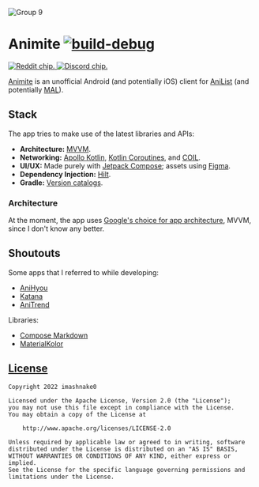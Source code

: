 ![Group 9](https://github.com/imashnake0/Animite/assets/56754616/517a7e6d-89c3-47d3-a3ed-7b09f5a42193)


# Animite [![build-debug](https://github.com/imashnake0/Animite/actions/workflows/build-debug.yaml/badge.svg)](https://github.com/imashnake0/Animite/actions/workflows/build-debug.yaml)
<a href="https://www.reddit.com/r/Animite/">
    <picture>
        <source media="(prefers-color-scheme: dark)" srcset="resources/reddit-assistive-chip-dark.svg">
        <img alt="Reddit chip." src="resources/reddit-assistive-chip-light.svg">
    </picture>
</a>
<a href="https://discord.gg/G8wF7pjpya">
    <picture>
        <source media="(prefers-color-scheme: dark)" srcset="resources/discord-assistive-chip-dark.svg">
        <img alt="Discord chip." src="resources/discord-assistive-chip-light.svg">
    </picture>
</a>

[Animite](https://github.com/users/imashnake0/projects/1) is an unofficial Android (and potentially iOS) client for [AniList](https://anilist.co/) (and potentially [MAL](https://myanimelist.net/)).

## Stack
The app tries to make use of the latest libraries and APIs:
- **Architecture:** [MVVM](https://developer.android.com/topic/architecture).
- **Networking:** [Apollo Kotlin](https://github.com/apollographql/apollo-kotlin), [Kotlin Coroutines](https://github.com/Kotlin/kotlinx.coroutines), and [COIL](https://coil-kt.github.io/coil/).
- **UI/UX:** Made purely with [Jetpack Compose](https://developer.android.com/jetpack/compose); assets using [Figma](https://www.figma.com/).
- **Dependency Injection:** [Hilt](https://developer.android.com/training/dependency-injection/hilt-android).
- **Gradle:** [Version catalogs](https://docs.gradle.org/current/userguide/platforms.html).

### Architecture
At the moment, the app uses [Google's choice for app architecture](https://developer.android.com/topic/architecture), MVVM, since I don't know any better.

## Shoutouts
Some apps that I referred to while developing:
- [AniHyou](https://github.com/axiel7/AniHyou-android)
- [Katana](https://github.com/alvr/katana)
- [AniTrend](https://github.com/AniTrend/anitrend-v2)

Libraries:
- [Compose Markdown](https://github.com/boswelja/compose-markdown)
- [MaterialKolor](https://github.com/jordond/MaterialKolor)

## [License](https://github.com/imashnake0/Animite/blob/15eaac4a80c1e6eef3a4d6c861cab05670fb174b/LICENSE.txt)
```
Copyright 2022 imashnake0

Licensed under the Apache License, Version 2.0 (the "License");
you may not use this file except in compliance with the License.
You may obtain a copy of the License at

    http://www.apache.org/licenses/LICENSE-2.0

Unless required by applicable law or agreed to in writing, software
distributed under the License is distributed on an "AS IS" BASIS,
WITHOUT WARRANTIES OR CONDITIONS OF ANY KIND, either express or implied.
See the License for the specific language governing permissions and
limitations under the License.
```
